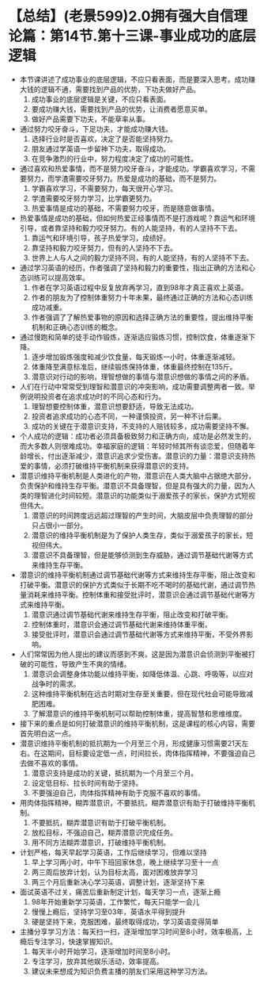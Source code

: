 # 【总结】(老景599)2.0拥有强大自信理论篇：第14节.第十三课-事业成功的底层逻辑

-   本节课讲述了成功事业的底层逻辑，不应只看表面，而是要深入思考。成功赚大钱的逻辑不通，需要找到产品的优势，下功夫做好产品。
    1.  成功事业的底层逻辑是关键，不应只看表面。
    2.  要成功赚大钱，需要找到产品的优势，让消费者愿意买单。
    3.  做好产品需要下功夫，不能草率从事。
-   通过努力咬牙奋斗，下足功夫，才能成功赚大钱。
    1.  选择行业时是否喜欢，决定了是否能坚持努力。
    2.  朋友通过学英语一步留神下功夫，取得成功。
    3.  在竞争激烈的行业中，努力程度决定了成功的可能性。
-   通过喜欢和热爱事情，而不是努力咬牙奋斗，才能成功。学霸喜欢学习，不需要努力，而学渣需要咬牙努力。热爱是成功的基础，而不是努力。
    1.  学霸喜欢学习，不需要努力，每天很开心学习。
    2.  学渣需要咬牙努力学习，比学霸更努力。
    3.  热爱事情是成功的基础，不需要努力咬牙，而是随意做事情。
-   热爱事情是成功的基础，但如何热爱正经事情而不是打游戏呢？靠运气和环境引导，或者靠坚持和毅力咬牙努力。有的人能坚持，有的人坚持不下去。
    1.  靠运气和环境引导，孩子热爱学习，成绩好。
    2.  靠坚持和毅力咬牙努力，但有的人坚持不下去。
    3.  世界上人与人之间的毅力坚持不同，有的人能坚持，有的人坚持不下去。
-   通过学习英语的经历，作者强调了坚持和毅力的重要性，指出正确的方法和心态训练可以提高效率。
    1.  作者在学习英语过程中反复放弃再学习，直到98年才真正喜欢上英语。
    2.  作者的朋友为了控制体重努力十年未果，最终通过正确的方法和心态训练成功减重。
    3.  作者强调了了解热爱事物的原因和选择正确方法的重要性，提出维持平衡机制和正确心态训练的概念。
-   通过慢跑和简单的徒手动作锻炼，逐渐适应锻炼习惯，控制饮食，体重逐渐下降。
    1.  逐步增加锻炼强度和减少饮食量，每天锻炼一小时，体重逐渐减轻。
    2.  体重降至满意标准后，继续锻炼保持体重，体重最终控制在135斤。
    3.  潜意识对行动的影响，理智想做的事情与潜意识想做的事情之间的矛盾。
-   人们在行动中常常受到理智和潜意识的冲突影响，成功需要调整两者一致。举例说明投资者在追求成功时的不同心态和行为。
    1.  理智想要控制体重，潜意识想要舒适，导致无法成功。
    2.  投资者追求成功的心态不同，一种谨慎投资，另一种不计后果。
    3.  成功的关键在于潜意识支持，不支持的人赔钱较多，成功需要坚持不懈。
-   个人成功的逻辑：成功者必须具备极致努力和正确方向，成功是必然发生的，而大多数人则很难成功。幸福家庭的逻辑：年轻时倾其所有谈恋爱，但随着年龄增长，付出逐渐减少，潜意识追求少受伤害。潜意识的力量：潜意识支持热爱的事情，必须打破维持平衡机制来获得潜意识的支持。
-   潜意识维持平衡机制是人类进化的产物，潜意识在人类大脑中占据绝大部分，负责保护和维持生存平衡。潜意识不具备理智，但是具有强大的力量，因为人类的理智进化时间较短。潜意识的功能类似于溺爱孩子的家长，保护方式短视但伟大。
    1.  潜意识的时间跨度远远超过理智的产生时间，大脑皮层中负责理智的部分只占很小一部分。
    2.  潜意识的维持平衡机制是为了保护人类生存，类似于溺爱孩子的家长，短视但伟大。
    3.  潜意识不具备理智，但是能够侦测到生存威胁，通过调节基础代谢等方式来维持生存平衡。
-   潜意识的维持平衡机制通过调节基础代谢等方式来维持生存平衡，阻止改变和打破平衡。潜意识的保护方式类似于长期不吃不喝时的基础代谢，通过调节热量消耗来维持平衡。控制体重和接受批评时，潜意识会通过调节基础代谢等方式来维持平衡。
    1.  潜意识通过调节基础代谢来维持生存平衡，阻止改变和打破平衡。
    2.  控制体重时，潜意识会通过调节基础代谢来维持体重平衡。
    3.  接受批评时，潜意识会通过调节基础代谢等方式来维持平衡，不受外界影响。
-   人们常常因为他人提出的建议而感到不爽，这是因为潜意识会侦测到平衡被打破的可能性，导致产生不爽的情绪。
    1.  潜意识会调整身体功能以维持平衡，如降低体温、心跳、呼吸等，以应对战争时的需求。
    2.  这种维持平衡机制在远古时期对生存至关重要，但在现代社会可能导致减肥困难。
    3.  了解潜意识的维持平衡机制可以帮助控制体重，提高智慧和思维维度。
-   接下来的重点是如何打破潜意识的维持平衡机制，这是课程的核心内容，需要首先明白这一点。
-   潜意识维持平衡机制的抵抗期为一个月至三个月，形成健康习惯需要21天左右。在这期间，目标要设定低一点，时间拉长，肉体指挥精神，不要强迫自己去做不喜欢的事情。
    1.  潜意识支持是成功的关键，抵抗期为一个月至三个月。
    2.  设定低目标、拉长时间有助于坚持。
    3.  不要强迫自己，肉体指挥精神有助于克服不喜欢的事情。
-   用肉体指挥精神，糊弄潜意识，不要抵抗，糊弄潜意识有助于打破维持平衡机制。
    1.  不要抵抗，糊弄潜意识有助于打破平衡机制。
    2.  放松目标，不强迫自己，糊弄潜意识完成任务。
    3.  用不同方法糊弄潜意识，打破维持平衡机制。
-   计划严格，每天早起学习英语，工作后继续学习，但难以坚持
    1.  早上学习两小时，中午下班回家休息，晚上继续学习至十一点
    2.  两三周后放弃计划，认为目标太高，面对困难放弃学习
    3.  两三个月后重新决心学习英语，调整计划，逐渐坚持下来
-   面试英语不过关，痛苦后重新制定计划，每天学习一点，逐渐上瘾
    1.  98年开始重新学习英语，工作繁忙，每天只能学一会儿
    2.  慢慢上瘾后，坚持学习至03年，英语水平得到提升
    3.  硬是坚持下来，克服困难，最终取得成功，学习英语变得简单
-   主播分享学习方法：每天扫一扫，逐渐增加学习时间至8小时，效率极高，上瘾后专注学习，快速掌握知识。
    1.  每天半小时开始学习，逐渐增加时间至8小时。
    2.  专注学习，放弃其他娱乐活动，效率提高。
    3.  建议未来想成为知识负费主播的朋友们采用这种学习方法。